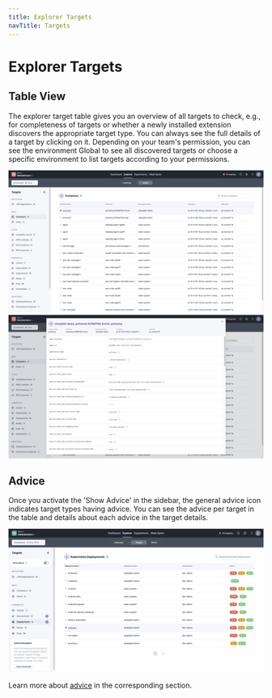 ```yaml
---
title: Explorer Targets
navTitle: Targets
---
```


# Explorer Targets

## Table View

The explorer target table gives you an overview of all targets to check, e.g., for completeness of targets or whether a newly installed extension discovers the appropriate target type.
You can always see the full details of a target by clicking on it.
Depending on your team's permission, you can see the environment Global to see all discovered targets or choose a specific environment to list targets according to your permissions.

![Explorer targets listing all target types and discovered targets](explorer-targets.png)
![Target details showing all discovered attributes](explorer-targets-details.png)

## Advice
Once you activate the 'Show Advice' in the sidebar, the general advice icon indicates target types having advice.
You can see the advice per target in the table and details about each advice in the target details.

![Explorer Targets Table showing you targets and advice](advice-explorer-targets.png)

Learn more about [advice](advice.md) in the corresponding section.


